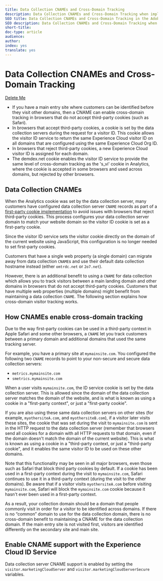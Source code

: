 ```yaml
---
title: Data Collection CNAMEs and Cross-Domain Tracking
description: Data Collection CNAMEs and Cross-Domain Tracking when implementing Adobe Experience Cloud ID Service
SEO title: Data Collection CNAMEs and Cross-Domain Tracking in the Adobe Experience Cloud ID Service
SEO description: Data Collection CNAMEs and Cross-Domain Tracking when implementing Adobe Experience Cloud ID Service
short-title:
doc-type: article
audience:
author:
index: yes
translate: yes
---
```


# Data Collection CNAMEs and Cross-Domain Tracking

[Delete Me](../../getting-started/getting-started-cookies.md)


+ If you have a main entry site where customers can be identified before they visit other domains, then a CNAME can enable cross-domain tracking in browsers that do not accept third-party cookies \(such as Safari\).
+ In browsers that accept third-party cookies, a cookie is set by the data collection servers during the request for a visitor ID. This cookie allows the visitor ID service to return the same Experience Cloud visitor ID on all domains that are configured using the same Experience Cloud Org ID.
+ In browsers that reject third-party cookies, a new Experience Cloud visitor ID is assigned for each domain.
+ The demdex.net cookie enables the visitor ID service to provide the same level of cross-domain tracking as the 's\_vi' cookie in Analytics, where the cookie is accepted in some browsers and used across domains, but rejected by other browsers.

## Data Collection CNAMEs

When the Analytics cookie was set by the data collection server, many customers have configured data collection server `CNAME` records as part of a [first-party cookie implementation](https://marketing.adobe.com/resources/help/en_US/whitepapers/first_party_cookies/) to avoid issues with browsers that reject third-party cookies. This process configures your data collection server domain to match your website domain so the visitor ID cookie is set as a first-party cookie.

Since the visitor ID service sets the visitor cookie directly on the domain of the current website using JavaScript, this configuration is no longer needed to set first-party cookies.

Customers that have a single web property \(a single domain\) can migrate away from data collection `CNAME`s and use their default data collection hostname instead \(either `omtrdc.net` or `2o7.net`\).

However, there is an additional benefit to using a `CNAME` for data collection which allows you to track visitors between a main landing domain and other domains in browsers that do not accept third-party cookies. Customers that have multiple web properties \(multiple domains\) might benefit from maintaining a data collection `CNAME`. The following section explains how cross-domain visitor tracking works.

## How CNAMEs enable cross-domain tracking

Due to the way first-party cookies can be used in a third-party context in Apple Safari and some other browsers, a `CNAME` let you track customers between a primary domain and additional domains that used the same tracking server.

For example, you have a primary site at `mymainsite.com`. You configured the following two `CNAME` records to point to your non-secure and secure data collection servers:

+ `metrics.mymainsite.com` 
+ `smetrics.mymainsite.com` 

When a user visits `mymainsite.com`, the ID service cookie is set by the data collection server. This is allowed since the domain of the data collection server matches the domain of the website, and is what is known as using a cookie in a "first-party context", or just a "first-party cookie".

If you are also using these same data collection servers on other sites \(for example, `myothersiteA.com`, and `myothersiteB.com`\), if a visitor later visits these sites, the cookie that was set during the visit to `mymainsite.com` is sent in the HTTP request to the data collection server \(remember that browsers send all cookies for a domain with all HTTP requests to that domain, even if the domain doesn't match the domain of the current website\). This is what is known as using a cookie in a "third-party context, or just a "third-party cookie", and it enables the same visitor ID to be used on these other domains.

Note that this functionality may be seen in all major browsers, even those such as Safari that block third party cookies by default. If a cookie has been used in a first-party context during the visit to `mymainsite.com`, Safari continues to use it in a third-party context \(during the visit to the other domains\). Be aware that if a visitor visits `myothersiteA.com` before visiting `mymainsite.com`, Safari will block the `mymainsite.com` cookie because it hasn't ever been used in a first-party context.

As a result, your collection domain should be a domain that people commonly visit in order for a visitor to be identified across domains. If there is no “common” domain to use for the data collection domain, there is no cross-domain benefit to maintaining a CNAME for the data collection domain. If the main entry site is not visited first, visitors are identified differently on the secondary site and main site.

## Enable CNAME support with the Experience Cloud ID Service

Data collection server CNAME support is enabled by setting the `visitor.marketingCloudServer` and `visitor.marketingCloudServerSecure` variables.
